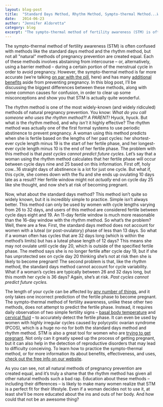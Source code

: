 ```yaml
---
layout: blog-post
title:  "Standard Days Method, Rhythm Method, Sympto-thermal Method...What&rsquo;s the Difference?"
date:   2014-06-23
author: "Jennifer Aldoretta"
category: blog
excerpt: "The sympto-thermal method of fertility awareness (STM) is often confused with methods like the standard days method and the rhythm method, but not all “natural” methods of pregnancy prevention are created equal..."
---
```


The sympto-thermal method of fertility awareness (STM) is often confused with methods like the standard days method and the rhythm method, but not all &quot;natural&quot; methods of pregnancy prevention are created equal. Each of these methods involves abstaining from intercourse  &ndash; or, alternatively, using a barrier method &ndash; during a certain portion of the menstrual cycle in order to avoid pregnancy. However, the sympto-thermal method is far more accurate (we&rsquo;re talking <a class="text-link" target="_blank" href="/the-cycle/chapter-9-sympto-thermal-method-effectiveness/">on par with the pill</a>, here) and has many <a class="text-link" target="_blank" href="/the-cycle/appendix-c-the-sympto-thermal-method-for-reproductive-health/">additional benefits</a> aside from preventing pregnancy. In this blog post, I&rsquo;ll be discussing the biggest differences between these methods, along with some common causes for confusion, in order to clear up some misconceptions and show you that STM is actually quite wonderful.

The rhythm method is one of the most widely-known (and widely ridiculed) methods of natural pregnancy prevention. You know: *What do you call someone who uses the rhythm method?! A PARENT!* Hyuck, hyuck. But what *is* the rhythm method, and why *isn't* it highly effective? The rhythm method was actually one of the first formal systems to use periodic abstinence to prevent pregnancy. A woman using this method predicts when she is fertile based on the lengths of her past cycles: her shortest-ever cycle length minus 19 is the start of her fertile phase, and her longest-ever cycle length minus 10 is the end of her fertile phase. The problem with this method is that *past cycles cannot predict future cycles*. Let&rsquo;s say that a woman using the rhythm method calculates that her fertile phase will occur between cycle days nine and 25 based on this information. First off, holy cow...16 straight days of abstinence is a lot for just one cycle. But what if, this cycle, she comes down with the flu and she ends up ovulating 10 days late as a result? Her fertile window might not *actually* end on cycle day 25 like she thought, and now she&rsquo;s at risk of becoming pregnant. 

Now, what about the standard days method? This method isn&rsquo;t quite so widely known, but it is incredibly simple to practice. Simple isn&rsquo;t always better. This method can only be used by women with cycle lengths varying from 26 to 32 days, and users of this method are considered fertile between cycle days eight and 19. An 11-day fertile window is much more reasonable than the 16-day window with the rhythm method. So what&rsquo;s the problem? Well, there are a few. First, the standard days method does not account for women with a luteal (or post-ovulatory) phase of less than 13 days. So what if a woman often has cycles that are 32 days long (which is within the method&rsquo;s limits) but has a luteal phase length of 12 days? This means she may not ovulate until cycle day 20, which is outside of the specified fertile phase. The method says she is no longer fertile after cycle day 19, but if she has unprotected sex on cycle day 20 thinking she&rsquo;s not at risk then she is likely to become pregnant! The second problem is that, like the rhythm method, the standard days method cannot account for cycle variability. What if a woman&rsquo;s cycles are typically between 26 and 32 days long, but this month her cycle is 36 days? Again, she&rsquo;s at risk. *Past cycles cannot predict future cycles.*

The length of your cycle can be affected by <a class="text-link" target="_blank" href="/the-cycle/chapter-8-checking-fertility-signs-how-to/">any number of things</a>, and it only takes one incorrect prediction of the fertile phase to become pregnant. The sympto-thermal method of fertility awareness, unlike these other two methods, does not attempt to predict the fertile phase. Instead, it requires daily observation of two simple fertility signs &ndash; <a class="text-link" target="_blank" href="/the-cycle/chapter-6-hormone-changes-and-fertility-signals/#what-is-bbt">basal body temperature</a> and <a class="text-link" target="_blank" href="/the-cycle/chapter-6-hormone-changes-and-fertility-signals/#what-is-cervical-fluid">cervical fluid</a> &ndash; to accurately detect the fertile phase. It can even be used by women with highly irregular cycles caused by polycystic ovarian syndrome (PCOS), which is a huge no-no for both the standard days method and rhythm method. STM is also a great tool for women who are <a class="text-link" target="_blank" href="/the-cycle/appendix-b-the-sympto-thermal-method-for-pregnancy-assistance/">trying to get pregnant</a>. Not only can it greatly speed up the process of getting pregnant, but it can also help in the detection of reproductive disorders that may lead to difficulty conceiving. To learn how to practice the sympto-thermal method, or for more information its about benefits, effectiveness, and uses, <a class="text-link" target="_blank" href="/the-cycle/">check out the free info on our website</a>.

As you can see, not all natural methods of pregnancy prevention are created equal, and it&rsquo;s truly a shame that the rhythm method has given all other natural methods such a bad rap. Education about these methods &ndash; including their differences &ndash; is likely to make many women realize that STM is a perfect fit for their lifestyle. Even if a woman decides not to use it, at least she&rsquo;ll be more educated about the ins and outs of her body. And how could that not be an awesome thing?